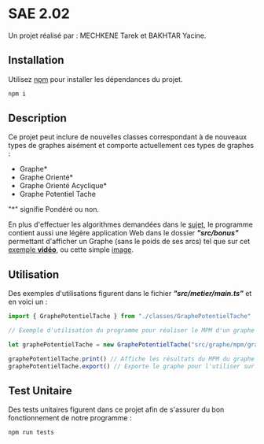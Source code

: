 # SAE 2.02

Un projet réalisé par : MECHKENE Tarek et BAKHTAR Yacine.

## Installation

Utilisez [npm](https://www.npmjs.com/) pour installer les dépendances du projet.

```bash
npm i
```

## Description

Ce projet peut inclure de nouvelles classes correspondant à de nouveaux types de graphes aisément et comporte actuellement ces types de graphes :
- Graphe*
- Graphe Orienté*
- Graphe Orienté Acyclique*
- Graphe Potentiel Tache

"*" signifie Pondéré ou non.

En plus d'effectuer les algorithmes demandées dans le [sujet](https://cdn.discordapp.com/attachments/1022419294010753096/1116762354105995314/sujet_doo.pdf), le programme contient aussi une légère application Web dans le dossier ***"src/bonus"*** permettant d'afficher un Graphe (sans le poids de ses arcs) tel que sur cet [exemple **vidéo**](https://cdn.discordapp.com/attachments/1022419294010753096/1116770354887655534/demonstrationWeb.mp4), ou cette simple [image](https://media.discordapp.net/attachments/1022419294010753096/1116770599340089404/image.png?width=1609&height=905).

## Utilisation 
Des exemples d'utilisations figurent dans le fichier ***"src/metier/main.ts"*** et en voici un :
```typescript
import { GraphePotentielTache } from "./classes/GraphePotentielTache"

// Exemple d'utilisation du programme pour réaliser le MPM d'un graphe :

let graphePotentielTache = new GraphePotentielTache("src/graphe/mpm/graphe_cours.mpm")

graphePotentielTache.print() // Affiche les résultats du MPM du graphe
graphePotentielTache.export() // Exporte le graphe pour l'utiliser sur l'application Web Bonus (bonus)
```

## Test Unitaire

Des tests unitaires figurent dans ce projet afin de s'assurer du bon fonctionnement de notre programme :
```bash
npm run tests
```
